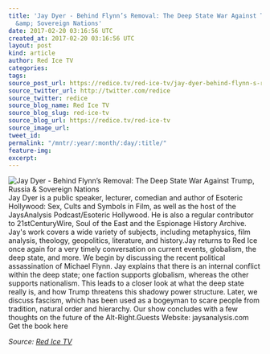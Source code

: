 ```yaml
---
title: 'Jay Dyer - Behind Flynn’s Removal: The Deep State War Against Trump, Russia
  &amp; Sovereign Nations'
date: 2017-02-20 03:16:56 UTC
created_at: 2017-02-20 03:16:56 UTC
layout: post
kind: article
author: Red Ice TV
categories: 
tags: 
source_post_url: https://redice.tv/red-ice-tv/jay-dyer-behind-flynn-s-removal-the-deep-state-war-against-trump-russia-and-sovereign-nations
source_twitter_url: http://twitter.com/redice
source_twitter: redice
source_blog_name: Red Ice TV
source_blog_slug: red-ice-tv
source_blog_url: https://redice.tv/red-ice-tv
source_image_url: 
tweet_id: 
permalink: "/mntr/:year/:month/:day/:title/"
feature-img: 
excerpt: 
---
```

<img align="left" alt="Jay Dyer - Behind Flynn’s Removal: The Deep State War Against Trump, Russia &amp; Sovereign Nations" src="https://rdice.net/a/c/t/17/RITV-170218-jaydyer.9cd7b47f.jpg"> Jay Dyer is a public speaker, lecturer, comedian and author of Esoteric Hollywood: Sex, Cults and Symbols in Film, as well as the host of the JaysAnalysis Podcast/Esoteric Hollywood. He is also a regular contributor to 21stCenturyWire, Soul of the East and the Espionage History Archive. Jay's work covers a wide variety of subjects, including metaphysics, film analysis, theology, geopolitics, literature, and history.Jay returns to Red Ice once again for a very timely conversation on current events, globalism, the deep state, and more. We begin by discussing the recent political assassination of Michael Flynn. Jay explains that there is an internal conflict within the deep state; one faction supports globalism, whereas the other supports nationalism. This leads to a closer look at what the deep state really is, and how Trump threatens this shadowy power structure. Later, we discuss fascism, which has been used as a bogeyman to scare people from tradition, natural order and hierarchy. Our show concludes with a few thoughts on the future of the Alt-Right.Guests Website: jaysanalysis.com
Get the book here<div class="">
    <i>Source: <a href="https://redice.tv/red-ice-tv">Red Ice TV</a></i>
</div>
